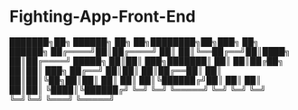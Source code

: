 # Fighting-App-Front-End

███████╗██╗ ██████╗ ██╗  ██╗████████╗██╗███╗   ██╗ ██████╗ 
██╔════╝██║██╔════╝ ██║  ██║╚══██╔══╝██║████╗  ██║██╔════╝ 
█████╗  ██║██║  ███╗███████║   ██║   ██║██╔██╗ ██║██║  ███╗
██╔══╝  ██║██║   ██║██╔══██║   ██║   ██║██║╚██╗██║██║   ██║
██║     ██║╚██████╔╝██║  ██║   ██║   ██║██║ ╚████║╚██████╔╝
╚═╝     ╚═╝ ╚═════╝ ╚═╝  ╚═╝   ╚═╝   ╚═╝╚═╝  ╚═══╝ ╚═════╝ 
